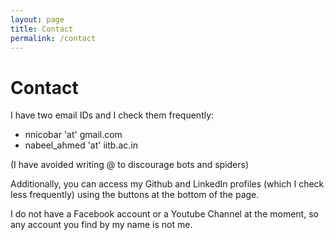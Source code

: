 ```yaml
---
layout: page
title: Contact
permalink: /contact
---
```


# Contact

I have two email IDs and I check them frequently:
* nnicobar 'at' gmail.com
* nabeel_ahmed 'at' iitb.ac.in

(I have avoided writing @ to discourage bots and spiders)

Additionally, you can access my Github and LinkedIn profiles (which I check less frequently) using the buttons at the bottom of the page.

I do not have a Facebook account or a Youtube Channel at the moment, so any account you find by my name is not me.
